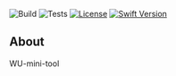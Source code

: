 ![Build](https://github.com/NateCost/WY-mini-tool/workflows/Build/badge.svg?branch=master)
![Tests](https://github.com/NateCost/WY-mini-tool/workflows/Tests/badge.svg?branch=master)
[![License](https://img.shields.io/cocoapods/l/BadgeSwift.svg?style=flat)](/LICENSE)
[![Swift Version](https://img.shields.io/badge/Swift-5.1-F16D39.svg?style=flat)](https://developer.apple.com/swift)

## About
WU-mini-tool
